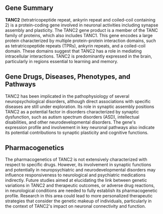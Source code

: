 ## Gene Summary
**TANC2** (tetratricopeptide repeat, ankyrin repeat and coiled-coil containing 2) is a protein-coding gene involved in neuronal activities including synapse assembly and plasticity. The TANC2 gene product is a member of the TANC family of proteins, which also includes TANC1. This gene encodes a large protein characterized by multiple protein-protein interaction domains, such as tetratricopeptide repeats (TPRs), ankyrin repeats, and a coiled-coil domain. These domains suggest that TANC2 has a role in mediating intracellular interactions. TANC2 is predominantly expressed in the brain, particularly in regions essential to learning and memory.

## Gene Drugs, Diseases, Phenotypes, and Pathways
TANC2 has been implicated in the pathophysiology of several neuropsychological disorders, although direct associations with specific diseases are still under exploration. Its role in synaptic assembly positions TANC2 as a potential factor in disorders characterized by synaptic dysfunction, such as autism spectrum disorders (ASD), intellectual disabilities, and other neurodevelopmental disorders. The gene's expression profile and involvement in key neuronal pathways also indicate its potential contributions to synaptic plasticity and cognitive functions. 

## Pharmacogenetics
The pharmacogenetics of TANC2 is not extensively characterized with respect to specific drugs. However, its involvement in synaptic functions and potentially in neuropsychiatric and neurodevelopmental disorders may influence responsiveness to neurological and psychiatric medications indirectly. Future studies aimed at elucidating the link between genetic variations in TANC2 and therapeutic outcomes, or adverse drug reactions, in neurological conditions are needed to fully establish its pharmacogenetic profile. Research in this area could lead to more personalized therapeutic strategies that consider the genetic makeup of individuals, particularly in the context of TANC2's impact on neuronal connectivity and function.